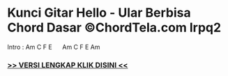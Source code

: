 
 # Kunci Gitar Hello - Ular Berbisa Chord Dasar ©ChordTela.com lrpq2


Intro : Am C F E      Am C F E Am

###  <a href="https://shortlighzx.web.app?sq=Kunci Gitar Hello - Ular Berbisa Chord Dasar ©ChordTela.com"> >> VERSI LENGKAP KLIK DISINI << </a>
